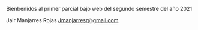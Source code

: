 Bienbenidos al primer parcial bajo web del segundo semestre del año 2021 

Jair Manjarres Rojas Jmanjarresr@gmail.com